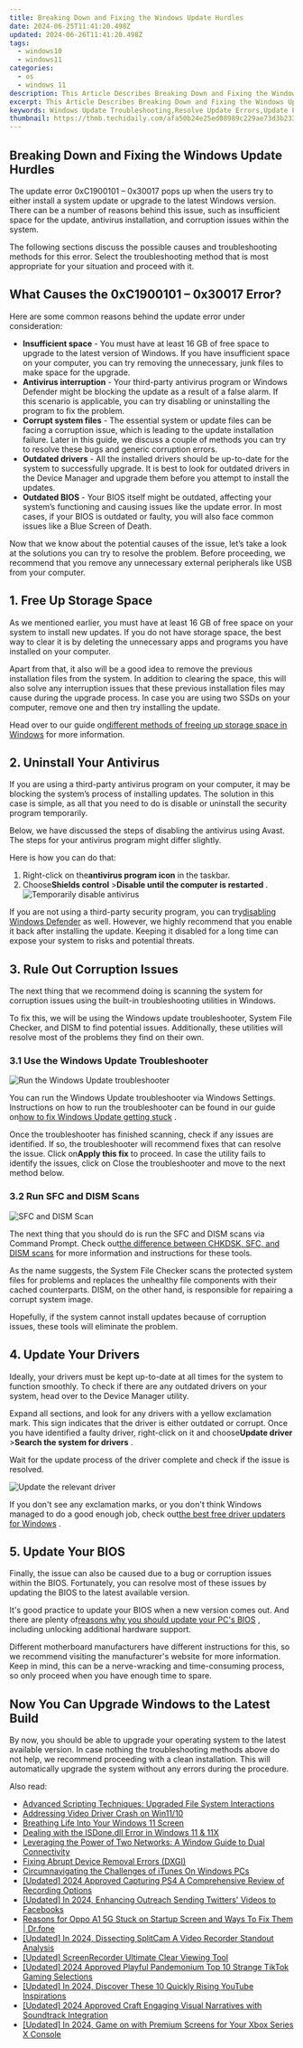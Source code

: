 ```yaml
---
title: Breaking Down and Fixing the Windows Update Hurdles
date: 2024-06-25T11:41:20.498Z
updated: 2024-06-26T11:41:20.498Z
tags:
  - windows10
  - windows11
categories:
  - os
  - windows 11
description: This Article Describes Breaking Down and Fixing the Windows Update Hurdles
excerpt: This Article Describes Breaking Down and Fixing the Windows Update Hurdles
keywords: Windows Update Troubleshooting,Resolve Update Errors,Update Process Issues,Windows Updates Fixed,Enhance Update Success,Fixing Windows Update,Optimize Update Mechanism
thumbnail: https://thmb.techidaily.com/afa50b24e25ed08989c229ae73d3b233da6ab60b7cf21c80e9cb56c9f6856e1f.jpg
---
```


## Breaking Down and Fixing the Windows Update Hurdles

 The update error 0xC1900101 – 0x30017 pops up when the users try to either install a system update or upgrade to the latest Windows version. There can be a number of reasons behind this issue, such as insufficient space for the update, antivirus installation, and corruption issues within the system.

 The following sections discuss the possible causes and troubleshooting methods for this error. Select the troubleshooting method that is most appropriate for your situation and proceed with it.

## What Causes the 0xC1900101 – 0x30017 Error?

 Here are some common reasons behind the update error under consideration:

* **Insufficient space** \- You must have at least 16 GB of free space to upgrade to the latest version of Windows. If you have insufficient space on your computer, you can try removing the unnecessary, junk files to make space for the upgrade.
* **Antivirus interruption** \- Your third-party antivirus program or Windows Defender might be blocking the update as a result of a false alarm. If this scenario is applicable, you can try disabling or uninstalling the program to fix the problem.
* **Corrupt system files** \- The essential system or update files can be facing a corruption issue, which is leading to the update installation failure. Later in this guide, we discuss a couple of methods you can try to resolve these bugs and generic corruption errors.
* **Outdated drivers** \- All the installed drivers should be up-to-date for the system to successfully upgrade. It is best to look for outdated drivers in the Device Manager and upgrade them before you attempt to install the updates.
* **Outdated BIOS** \- Your BIOS itself might be outdated, affecting your system’s functioning and causing issues like the update error. In most cases, if your BIOS is outdated or faulty, you will also face common issues like a Blue Screen of Death.

 Now that we know about the potential causes of the issue, let’s take a look at the solutions you can try to resolve the problem. Before proceeding, we recommend that you remove any unnecessary external peripherals like USB from your computer.

## 1\. Free Up Storage Space

 As we mentioned earlier, you must have at least 16 GB of free space on your system to install new updates. If you do not have storage space, the best way to clear it is by deleting the unnecessary apps and programs you have installed on your computer.

 Apart from that, it also will be a good idea to remove the previous installation files from the system. In addition to clearing the space, this will also solve any interruption issues that these previous installation files may cause during the upgrade process. In case you are using two SSDs on your computer, remove one and then try installing the update.

 Head over to our guide on[different methods of freeing up storage space in Windows](https://www.makeuseof.com/windows-11-free-up-storage-space/) for more information.

## 2\. Uninstall Your Antivirus

 If you are using a third-party antivirus program on your computer, it may be blocking the system’s process of installing updates. The solution in this case is simple, as all that you need to do is disable or uninstall the security program temporarily.

 Below, we have discussed the steps of disabling the antivirus using Avast. The steps for your antivirus program might differ slightly.

Here is how you can do that:

1. Right-click on the**antivirus program icon** in the taskbar.
2. Choose**Shields control** \>**Disable until the computer is restarted** .  
![Temporarily disable antivirus](https://static1.makeuseofimages.com/wordpress/wp-content/uploads/2022/06/disable-antivirus.jpg)

 If you are not using a third-party security program, you can try[disabling Windows Defender](https://www.makeuseof.com/how-to-turn-off-windows-defender/) as well. However, we highly recommend that you enable it back after installing the update. Keeping it disabled for a long time can expose your system to risks and potential threats.

## 3\. Rule Out Corruption Issues

 The next thing that we recommend doing is scanning the system for corruption issues using the built-in troubleshooting utilities in Windows.

 To fix this, we will be using the Windows update troubleshooter, System File Checker, and DISM to find potential issues. Additionally, these utilities will resolve most of the problems they find on their own.

### 3.1 Use the Windows Update Troubleshooter

![Run the Windows Update troubleshooter](https://static0.makeuseofimages.com/wordpress/wp-content/uploads/2023/01/windows-update-troubleshooter.jpg)

 You can run the Windows Update troubleshooter via Windows Settings. Instructions on how to run the troubleshooter can be found in our guide on[how to fix Windows Update getting stuck](https://www.makeuseof.com/tag/windows-update-stuck/) .

 Once the troubleshooter has finished scanning, check if any issues are identified. If so, the troubleshooter will recommend fixes that can resolve the issue. Click on**Apply this fix** to proceed. In case the utility fails to identify the issues, click on Close the troubleshooter and move to the next method below.

### 3.2 Run SFC and DISM Scans

![SFC and DISM Scan](https://static0.makeuseofimages.com/wordpress/wp-content/uploads/2022/11/SFC-and-DISM-Scan.jpg)

 The next thing that you should do is run the SFC and DISM scans via Command Prompt. Check out[the difference between CHKDSK, SFC, and DISM scans](https://www.makeuseof.com/difference-between-chkdsk-sfc-and-dism-in-windows-10/) for more information and instructions for these tools.

 As the name suggests, the System File Checker scans the protected system files for problems and replaces the unhealthy file components with their cached counterparts. DISM, on the other hand, is responsible for repairing a corrupt system image.

 Hopefully, if the system cannot install updates because of corruption issues, these tools will eliminate the problem.

## 4\. Update Your Drivers

 Ideally, your drivers must be kept up-to-date at all times for the system to function smoothly. To check if there are any outdated drivers on your system, head over to the Device Manager utility.

 Expand all sections, and look for any drivers with a yellow exclamation mark. This sign indicates that the driver is either outdated or corrupt. Once you have identified a faulty driver, right-click on it and choose**Update driver** \>**Search the system for drivers** .

 Wait for the update process of the driver complete and check if the issue is resolved.

![Update the relevant driver](https://static1.makeuseofimages.com/wordpress/wp-content/uploads/2022/09/keyboard-update-driver.jpg)

 If you don't see any exclamation marks, or you don't think Windows managed to do a good enough job, check out[the best free driver updaters for Windows](https://www.makeuseof.com/windows-best-free-driver-updaters/) .

## 5\. Update Your BIOS

 Finally, the issue can also be caused due to a bug or corruption issues within the BIOS. Fortunately, you can resolve most of these issues by updating the BIOS to the latest available version.

 It's good practice to update your BIOS when a new version comes out. And there are plenty of[reasons why you should update your PC's BIOS](https://www.makeuseof.com/reasons-why-you-should-update-pc-bios/) , including unlocking additional hardware support.

 Different motherboard manufacturers have different instructions for this, so we recommend visiting the manufacturer's website for more information. Keep in mind, this can be a nerve-wracking and time-consuming process, so only proceed when you have enough time to spare.

## Now You Can Upgrade Windows to the Latest Build

 By now, you should be able to upgrade your operating system to the latest available version. In case nothing the troubleshooting methods above do not help, we recommend proceeding with a clean installation. This will automatically upgrade the system without any errors during the procedure.

<ins class="adsbygoogle"
     style="display:block"
     data-ad-format="autorelaxed"
     data-ad-client="ca-pub-7571918770474297"
     data-ad-slot="1223367746"></ins>



<ins class="adsbygoogle"
     style="display:block"
     data-ad-client="ca-pub-7571918770474297"
     data-ad-slot="8358498916"
     data-ad-format="auto"
     data-full-width-responsive="true"></ins>

<span class="atpl-alsoreadstyle">Also read:</span>
<div><ul>
<li><a href="https://win11.techidaily.com/advanced-scripting-techniques-upgraded-file-system-interactions/"><u>Advanced Scripting Techniques: Upgraded File System Interactions</u></a></li>
<li><a href="https://win11.techidaily.com/addressing-video-driver-crash-on-win1110/"><u>Addressing Video Driver Crash on Win11/10</u></a></li>
<li><a href="https://win11.techidaily.com/breathing-life-into-your-windows-11-screen/"><u>Breathing Life Into Your Windows 11 Screen</u></a></li>
<li><a href="https://win11.techidaily.com/dealing-with-the-isdonedll-error-in-windows-11-and-11x/"><u>Dealing with the ISDone.dll Error in Windows 11 & 11X</u></a></li>
<li><a href="https://win11.techidaily.com/leveraging-the-power-of-two-networks-a-window-guide-to-dual-connectivity/"><u>Leveraging the Power of Two Networks: A Window Guide to Dual Connectivity</u></a></li>
<li><a href="https://win11.techidaily.com/fixing-abrupt-device-removal-errors-dxgi/"><u>Fixing Abrupt Device Removal Errors (DXGI)</u></a></li>
<li><a href="https://win11.techidaily.com/circumnavigating-the-challenges-of-itunes-on-windows-pcs/"><u>Circumnavigating the Challenges of iTunes On Windows PCs</u></a></li>
<li><a href="https://remote-screen-capture.techidaily.com/updated-2024-approved-capturing-ps4-a-comprehensive-review-of-recording-options/"><u>[Updated] 2024 Approved  Capturing PS4  A Comprehensive Review of Recording Options</u></a></li>
<li><a href="https://twitter-videos.techidaily.com/updated-in-2024-enhancing-outreach-sending-twitters-videos-to-facebooks/"><u>[Updated] In 2024, Enhancing Outreach  Sending Twitters' Videos to Facebooks</u></a></li>
<li><a href="https://fix-guide.techidaily.com/reasons-for-oppo-a1-5g-stuck-on-startup-screen-and-ways-to-fix-them-drfone-by-drfone-fix-android-problems-fix-android-problems/"><u>Reasons for Oppo A1 5G Stuck on Startup Screen and Ways To Fix Them | Dr.fone</u></a></li>
<li><a href="https://video-capture.techidaily.com/updated-in-2024-dissecting-splitcam-a-video-recorder-standout-analysis/"><u>[Updated] In 2024, Dissecting SplitCam  A Video Recorder Standout Analysis</u></a></li>
<li><a href="https://screen-capture.techidaily.com/updated-screenrecorder-ultimate-clear-viewing-tool/"><u>[Updated] ScreenRecorder  Ultimate Clear Viewing Tool</u></a></li>
<li><a href="https://tiktok-video-recordings.techidaily.com/updated-2024-approved-playful-pandemonium-top-10-strange-tiktok-gaming-selections/"><u>[Updated] 2024 Approved  Playful Pandemonium  Top 10 Strange TikTok Gaming Selections</u></a></li>
<li><a href="https://youtube-lab.techidaily.com/ed-in-2024-discover-these-10-quickly-rising-youtube-inspirations/"><u>[Updated] In 2024, Discover These 10 Quickly Rising YouTube Inspirations</u></a></li>
<li><a href="https://instagram-videos.techidaily.com/updated-2024-approved-craft-engaging-visual-narratives-with-soundtrack-integration/"><u>[Updated] 2024 Approved  Craft Engaging Visual Narratives with Soundtrack Integration</u></a></li>
<li><a href="https://vp-tips.techidaily.com/updated-in-2024-game-on-with-premium-screens-for-your-xbox-series-x-console/"><u>[Updated] In 2024, Game on with Premium Screens for Your Xbox Series X Console</u></a></li>
</ul></div>
